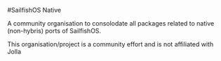 #SailfishOS Native

A community organisation to consolodate all packages related to native (non-hybris) ports of SailfishOS.

This organisation/project is a community effort and is not affiliated with Jolla
